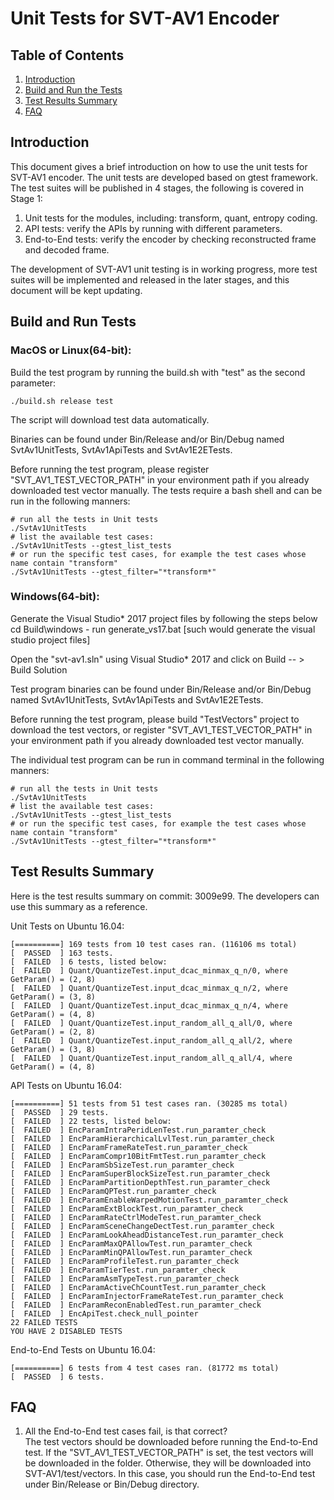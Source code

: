 # Unit Tests for SVT-AV1 Encoder
## Table of Contents
1. [Introduction](#Introduction)
2. [Build and Run the Tests](#Build-the-tests)
3. [Test Results Summary](#Test-Results)
4. [FAQ](#FAQ)

## Introduction
  This document gives a brief introduction on how to use the unit tests for SVT-AV1 encoder. The unit tests are developed based on gtest framework. The test suites will be published in 4 stages, the following is covered in Stage 1:
  1. Unit tests for the modules, including: transform, quant, entropy coding.
  2. API tests: verify the APIs by running with different parameters.
  3. End-to-End tests: verify the encoder by checking reconstructed frame and decoded frame.

  The development of SVT-AV1 unit testing is in working progress, more test suites will be implemented and released in the later stages, and this document will be kept updating.

## Build and Run Tests
  
### MacOS or Linux(64-bit):
  Build the test program by running the build.sh with "test" as the second parameter:
  ```
  ./build.sh release test
  ```
  The script will download test data automatically.

  Binaries can be found under Bin/Release and/or Bin/Debug named SvtAv1UnitTests, SvtAv1ApiTests and SvtAv1E2ETests. 

  Before running the test program, please register "SVT_AV1_TEST_VECTOR_PATH" in your environment path if you already downloaded test vector manually. The tests require a bash shell and can be run in the following manners:
  ```
  # run all the tests in Unit tests
  ./SvtAv1UnitTests
  # list the available test cases:
  ./SvtAv1UnitTests --gtest_list_tests
  # or run the specific test cases, for example the test cases whose name contain "transform"
  ./SvtAv1UnitTests --gtest_filter="*transform*"

  ```
  
### Windows(64-bit):

  Generate the Visual Studio* 2017 project files by following the steps below cd Build\windows - run generate_vs17.bat 
  [such would generate the visual studio project files]
  
  Open the "svt-av1.sln" using Visual Studio* 2017 and click on Build -- > Build Solution

  Test program binaries can be found under Bin/Release and/or Bin/Debug named SvtAv1UnitTests, SvtAv1ApiTests and SvtAv1E2ETests.

  Before running the test program, please build "TestVectors" project to download the test vectors, or register "SVT_AV1_TEST_VECTOR_PATH" in your environment path if you already downloaded test vector manually.   

  The individual test program can be run in command terminal in the following manners:
  ```
  # run all the tests in Unit tests
  ./SvtAv1UnitTests
  # list the available test cases:
  ./SvtAv1UnitTests --gtest_list_tests
  # or run the specific test cases, for example the test cases whose name contain "transform"
  ./SvtAv1UnitTests --gtest_filter="*transform*"

  ```
## Test Results Summary
  Here is the test results summary on commit: 3009e99. The developers can use this summary as a reference.

  Unit Tests on Ubuntu 16.04: 
  ```
  [==========] 169 tests from 10 test cases ran. (116106 ms total)
  [  PASSED  ] 163 tests.
  [  FAILED  ] 6 tests, listed below:
  [  FAILED  ] Quant/QuantizeTest.input_dcac_minmax_q_n/0, where GetParam() = (2, 8)
  [  FAILED  ] Quant/QuantizeTest.input_dcac_minmax_q_n/2, where GetParam() = (3, 8) 
  [  FAILED  ] Quant/QuantizeTest.input_dcac_minmax_q_n/4, where GetParam() = (4, 8)
  [  FAILED  ] Quant/QuantizeTest.input_random_all_q_all/0, where GetParam() = (2, 8)
  [  FAILED  ] Quant/QuantizeTest.input_random_all_q_all/2, where GetParam() = (3, 8)
  [  FAILED  ] Quant/QuantizeTest.input_random_all_q_all/4, where GetParam() = (4, 8)
  ```
  API Tests on Ubuntu 16.04:
  ```
  [==========] 51 tests from 51 test cases ran. (30285 ms total)
  [  PASSED  ] 29 tests.
  [  FAILED  ] 22 tests, listed below:
  [  FAILED  ] EncParamIntraPeridLenTest.run_paramter_check
  [  FAILED  ] EncParamHierarchicalLvlTest.run_paramter_check
  [  FAILED  ] EncParamFrameRateTest.run_paramter_check
  [  FAILED  ] EncParamCompr10BitFmtTest.run_paramter_check
  [  FAILED  ] EncParamSbSizeTest.run_paramter_check
  [  FAILED  ] EncParamSuperBlockSizeTest.run_paramter_check
  [  FAILED  ] EncParamPartitionDepthTest.run_paramter_check
  [  FAILED  ] EncParamQPTest.run_paramter_check
  [  FAILED  ] EncParamEnableWarpedMotionTest.run_paramter_check
  [  FAILED  ] EncParamExtBlockTest.run_paramter_check
  [  FAILED  ] EncParamRateCtrlModeTest.run_paramter_check
  [  FAILED  ] EncParamSceneChangeDectTest.run_paramter_check
  [  FAILED  ] EncParamLookAheadDistanceTest.run_paramter_check
  [  FAILED  ] EncParamMaxQPAllowTest.run_paramter_check
  [  FAILED  ] EncParamMinQPAllowTest.run_paramter_check
  [  FAILED  ] EncParamProfileTest.run_paramter_check
  [  FAILED  ] EncParamTierTest.run_paramter_check
  [  FAILED  ] EncParamAsmTypeTest.run_paramter_check
  [  FAILED  ] EncParamActiveChCountTest.run_paramter_check
  [  FAILED  ] EncParamInjectorFrameRateTest.run_paramter_check
  [  FAILED  ] EncParamReconEnabledTest.run_paramter_check
  [  FAILED  ] EncApiTest.check_null_pointer
  22 FAILED TESTS
  YOU HAVE 2 DISABLED TESTS
  ```
  End-to-End Tests on Ubuntu 16.04:
  ```
  [==========] 6 tests from 4 test cases ran. (81772 ms total)
  [  PASSED  ] 6 tests.
  ```

## FAQ
1. All the End-to-End test cases fail, is that correct?  
  The test vectors should be downloaded before running the End-to-End test. If the "SVT_AV1_TEST_VECTOR_PATH" is set, the test vectors will be downloaded in the folder. 
  Otherwise, they will be downloaded into SVT-AV1/test/vectors. In this case, you should run the 
  End-to-End test under Bin/Release or Bin/Debug directory.